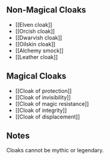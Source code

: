 ## Non-Magical Cloaks
- [[Elven cloak]]
- [[Orcish cloak]]
- [[Dwarvish cloak]]
- [[Oilskin cloak]]
- [[Alchemy smock]]
- [[Leather cloak]]

## Magical Cloaks
- [[Cloak of protection]]
- [[Cloak of invisibility]]
- [[Cloak of magic resistance]]
- [[Cloak of integrity]]
- [[Cloak of displacement]]

## Notes
Cloaks cannot be mythic or legendary.